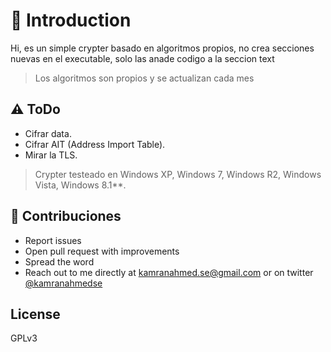 🚀 Introduction
=================

Hi, es un simple crypter basado en algoritmos propios, no crea secciones nuevas en el executable, solo las anade codigo a la seccion text


> Los algoritmos son propios y se actualizan cada mes


⚠️ ToDo
-----------------
- Cifrar data.
- Cifrar AIT (Address Import Table).
- Mirar la TLS.

> Crypter testeado en Windows XP, Windows 7, Windows R2, Windows Vista, Windows 8.1**.


## 👬 Contribuciones

- Report issues
- Open pull request with improvements
- Spread the word
- Reach out to me directly at kamranahmed.se@gmail.com or on twitter [@kamranahmedse](http://twitter.com/kamranahmedse)

## License
GPLv3 
